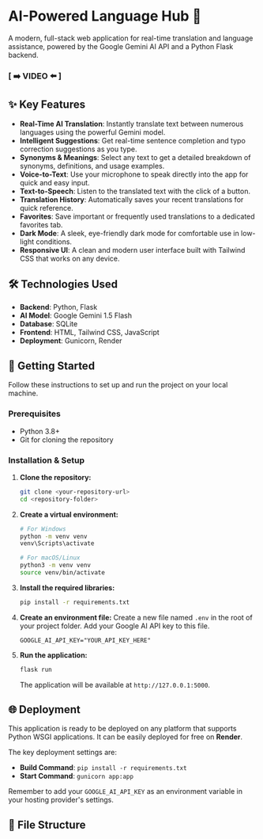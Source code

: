 # AI-Powered Language Hub 🤖

A modern, full-stack web application for real-time translation and language assistance, powered by the Google Gemini AI API and a Python Flask backend.

### [ ➡️ VIDEO ⬅️ ]



## ✨ Key Features

* **Real-Time AI Translation**: Instantly translate text between numerous languages using the powerful Gemini model.
* **Intelligent Suggestions**: Get real-time sentence completion and typo correction suggestions as you type.
* **Synonyms & Meanings**: Select any text to get a detailed breakdown of synonyms, definitions, and usage examples.
* **Voice-to-Text**: Use your microphone to speak directly into the app for quick and easy input.
* **Text-to-Speech**: Listen to the translated text with the click of a button.
* **Translation History**: Automatically saves your recent translations for quick reference.
* **Favorites**: Save important or frequently used translations to a dedicated favorites tab.
* **Dark Mode**: A sleek, eye-friendly dark mode for comfortable use in low-light conditions.
* **Responsive UI**: A clean and modern user interface built with Tailwind CSS that works on any device.

## 🛠️ Technologies Used

* **Backend**: Python, Flask
* **AI Model**: Google Gemini 1.5 Flash
* **Database**: SQLite
* **Frontend**: HTML, Tailwind CSS, JavaScript
* **Deployment**: Gunicorn, Render

## 🚀 Getting Started

Follow these instructions to set up and run the project on your local machine.

### Prerequisites

* Python 3.8+
* Git for cloning the repository

### Installation & Setup

1.  **Clone the repository:**
    ```bash
    git clone <your-repository-url>
    cd <repository-folder>
    ```

2.  **Create a virtual environment:**
    ```bash
    # For Windows
    python -m venv venv
    venv\Scripts\activate

    # For macOS/Linux
    python3 -m venv venv
    source venv/bin/activate
    ```

3.  **Install the required libraries:**
    ```bash
    pip install -r requirements.txt
    ```

4.  **Create an environment file:**
    Create a new file named `.env` in the root of your project folder. Add your Google AI API key to this file.
    ```
    GOOGLE_AI_API_KEY="YOUR_API_KEY_HERE"
    ```

5.  **Run the application:**
    ```bash
    flask run
    ```
    The application will be available at `http://127.0.0.1:5000`.

## 🌐 Deployment

This application is ready to be deployed on any platform that supports Python WSGI applications. It can be easily deployed for free on **Render**.

The key deployment settings are:
* **Build Command**: `pip install -r requirements.txt`
* **Start Command**: `gunicorn app:app`

Remember to add your `GOOGLE_AI_API_KEY` as an environment variable in your hosting provider's settings.

## 📁 File Structure
